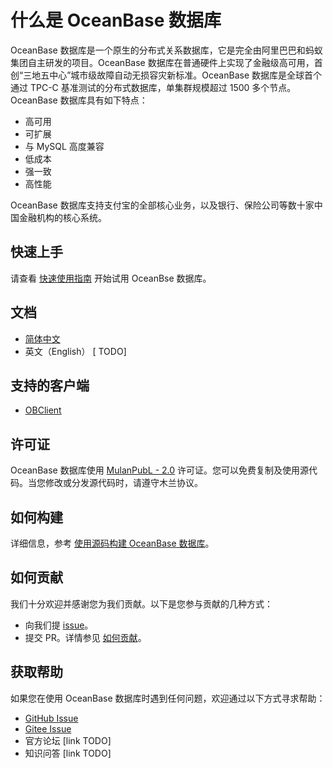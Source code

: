 # 什么是 OceanBase 数据库

<!-- TODO: some badges here -->
OceanBase 数据库是一个原生的分布式关系数据库，它是完全由阿里巴巴和蚂蚁集团自主研发的项目。OceanBase 数据库在普通硬件上实现了金融级高可用，首创“三地五中心”城市级故障自动无损容灾新标准。OceanBase 数据库是全球首个通过 TPC-C 基准测试的分布式数据库，单集群规模超过 1500 多个节点。OceanBase 数据库具有如下特点：

- 高可用
- 可扩展
- 与 MySQL 高度兼容
- 低成本
- 强一致
- 高性能

OceanBase 数据库支持支付宝的全部核心业务，以及银行、保险公司等数十家中国金融机构的核心系统。

## 快速上手

请查看 [快速使用指南](https://open.oceanbase.com/quickStart) 开始试用 OceanBse 数据库。

## 文档

- [简体中文](https://open.oceanbase.com/docs)
- 英文（English） [ TODO]

## 支持的客户端

- [OBClient](https://github.com/oceanbase/obclient)

## 许可证

OceanBase 数据库使用 [MulanPubL - 2.0](https://license.coscl.org.cn/MulanPubL-2.0/index.html) 许可证。您可以免费复制及使用源代码。当您修改或分发源代码时，请遵守木兰协议。

## 如何构建

详细信息，参考 [使用源码构建 OceanBase 数据库](https://open.oceanbase.com/docs/community/oceanbase-database/V3.1.0/get-the-oceanbase-database-by-using-source-code)。

## 如何贡献

我们十分欢迎并感谢您为我们贡献。以下是您参与贡献的几种方式：

- 向我们提 [issue](https://github.com/oceanbase/oceanbase/issues)。
- 提交 PR。详情参见 [如何贡献](CONTRIBUTING.md)。

## 获取帮助

如果您在使用 OceanBase 数据库时遇到任何问题，欢迎通过以下方式寻求帮助：

- [GitHub Issue](https://github.com/oceanbase/oceanbase/issues)
- [Gitee Issue](https://gitee.com/oceanbase/oceanbase/issues)
- 官方论坛 [link TODO]
- 知识问答 [link TODO]
